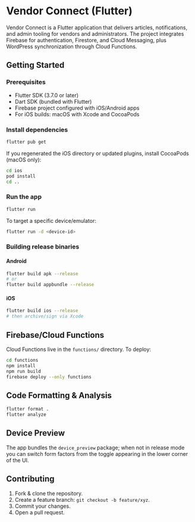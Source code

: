 # Vendor Connect (Flutter)

Vendor Connect is a Flutter application that delivers articles, notifications, and admin tooling for vendors and administrators. The project integrates Firebase for authentication, Firestore, and Cloud Messaging, plus WordPress synchronization through Cloud Functions.

## Getting Started

### Prerequisites

- Flutter SDK (3.7.0 or later)
- Dart SDK (bundled with Flutter)
- Firebase project configured with iOS/Android apps
- For iOS builds: macOS with Xcode and CocoaPods

### Install dependencies

```bash
flutter pub get
```

If you regenerated the iOS directory or updated plugins, install CocoaPods (macOS only):

```bash
cd ios
pod install
cd ..
```

### Run the app

```bash
flutter run
```

To target a specific device/emulator:

```bash
flutter run -d <device-id>
```

### Building release binaries

#### Android

```bash
flutter build apk --release
# or
flutter build appbundle --release
```

#### iOS

```bash
flutter build ios --release
# then archive/sign via Xcode
```

## Firebase/Cloud Functions

Cloud Functions live in the `functions/` directory. To deploy:

```bash
cd functions
npm install
npm run build
firebase deploy --only functions
```

## Code Formatting & Analysis

```bash
flutter format .
flutter analyze
```

## Device Preview

The app bundles the `device_preview` package; when not in release mode you can switch form factors from the toggle appearing in the lower corner of the UI.

## Contributing

1. Fork & clone the repository.
2. Create a feature branch: `git checkout -b feature/xyz`.
3. Commit your changes.
4. Open a pull request.

